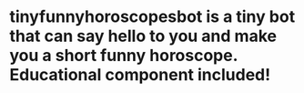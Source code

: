 # tinyfunnyhoroscopesbot is a tiny bot that can say hello to you and make you a short funny horoscope. Educational component included!

